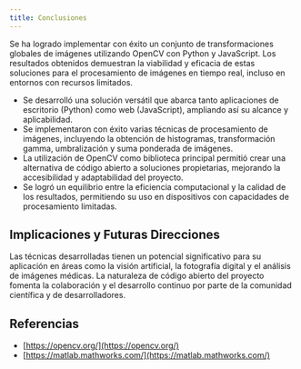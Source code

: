```yaml
---
title: Conclusiones
---
```


Se ha logrado implementar con éxito un conjunto de transformaciones globales de imágenes utilizando OpenCV con Python y JavaScript. Los resultados obtenidos demuestran la viabilidad y eficacia de estas soluciones para el procesamiento de imágenes en tiempo real, incluso en entornos con recursos limitados.

- Se desarrolló una solución versátil que abarca tanto aplicaciones de escritorio (Python) como web (JavaScript), ampliando así su alcance y aplicabilidad.
- Se implementaron con éxito varias técnicas de procesamiento de imágenes, incluyendo la obtención de histogramas, transformación gamma, umbralización y suma ponderada de imágenes.
- La utilización de OpenCV como biblioteca principal permitió crear una alternativa de código abierto a soluciones propietarias, mejorando la accesibilidad y adaptabilidad del proyecto.
- Se logró un equilibrio entre la eficiencia computacional y la calidad de los resultados, permitiendo su uso en dispositivos con capacidades de procesamiento limitadas.

## Implicaciones y Futuras Direcciones

Las técnicas desarrolladas tienen un potencial significativo para su aplicación en áreas como la visión artificial, la fotografía digital y el análisis de imágenes médicas.
La naturaleza de código abierto del proyecto fomenta la colaboración y el desarrollo continuo por parte de la comunidad científica y de desarrolladores.

## Referencias

- [https://opencv.org/](https://opencv.org/) 
- [https://matlab.mathworks.com/](https://matlab.mathworks.com/)

